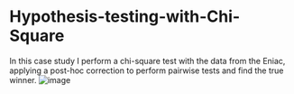 # Hypothesis-testing-with-Chi-Square
In this case study I perform a chi-square test with the data from the Eniac, applying a post-hoc correction to perform pairwise tests and find the true winner.
![image](https://github.com/user-attachments/assets/745c9a43-7afb-4239-8373-11f229760eac)
